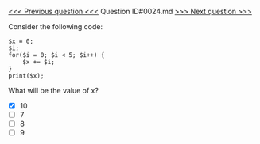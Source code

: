 [<<< Previous question <<<](0023.md)  Question ID#0024.md  [>>> Next question >>>](0025.md) 

Consider the following code:
```[object Object]
$x = 0;
$i;
for($i = 0; $i < 5; $i++) {
    $x += $i;
}
print($x);
```
What will be the value of x?

- [x] 10
- [ ] 7
- [ ] 8
- [ ] 9
